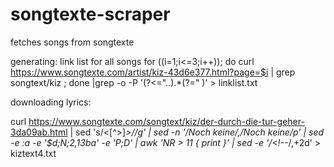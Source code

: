 # songtexte-scraper
fetches songs from songtexte 

generating: link list for all songs
for ((i=1;i<=3;i++)); do  curl   https://www.songtexte.com/artist/kiz-43d6e377.html?page=$i  | grep songtext/kiz ; done |grep -o -P '(?<="..).*(?=" )' > linklist.txt

downloading lyrics:

curl https://www.songtexte.com/songtext/kiz/der-durch-die-tur-geher-3da09ab.html | sed 's/<[^>]*>//g' | sed -n '/Noch keine/,/Noch keine/p' | sed -e :a -e '$d;N;2,13ba' -e 'P;D' |  awk 'NR > 11 { print }' | sed -e '/<!--*/,+2d' > kiztext4.txt
